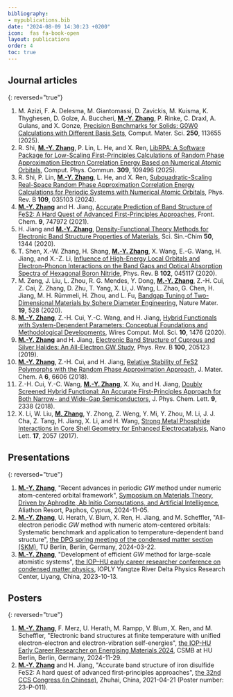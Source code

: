 ```yaml
---
bibliography:
- mypublications.bib
date: "2024-08-09 14:30:23 +0200"
icon:  fas fa-book-open
layout: publications
order: 4
toc: true
---
```




## Journal articles

{: reversed="true"}
1.  M. Azizi, F. A. Delesma, M. Giantomassi, D. Zavickis, M. Kuisma, K.
    Thyghesen, D. Golze, A. Buccheri, <ins>**M.-Y. Zhang**</ins>, P. Rinke, C.
    Draxl, A. Gulans, and X. Gonze,
    <a href="https://doi.org/10.1016/j.commatsci.2024.113655"
    target="_blank">Precision Benchmarks for Solids: G0W0 Calculations with
    Different Basis Sets</a>, Comput. Mater. Sci. **250**, 113655
    (2025).
2.  R. Shi, <ins>**M.-Y. Zhang**</ins>, P. Lin, L. He, and X. Ren,
    <a href="https://doi.org/10.1016/j.cpc.2024.109496"
    target="_blank">LibRPA: A Software Package for Low-Scaling
    First-Principles Calculations of Random Phase Approximation Electron
    Correlation Energy Based on Numerical Atomic Orbitals</a>, Comput.
    Phys. Commun. **309**, 109496 (2025).
3.  R. Shi, P. Lin, <ins>**M.-Y. Zhang**</ins>, L. He, and X. Ren,
    <a href="https://doi.org/10.1103/PhysRevB.109.035103"
    target="_blank">Subquadratic-Scaling Real-Space Random Phase
    Approximation Correlation Energy Calculations for Periodic Systems with
    Numerical Atomic Orbitals</a>, Phys. Rev. B **109**, 035103 (2024).
4.  <ins>**M.-Y. Zhang**</ins> and H. Jiang,
    <a href="https://doi.org/10.3389/fchem.2021.747972"
    target="_blank">Accurate Prediction of Band Structure of FeS2: A Hard
    Quest of Advanced First-Principles Approaches</a>, Front. Chem.
    **9**, 747972 (2021).
5.  H. Jiang and <ins>**M.-Y. Zhang**</ins>,
    <a href="https://doi.org/10.1360/SSC-2020-0142"
    target="_blank">Density-Functional Theory Methods for Electronic Band
    Structure Properties of Materials</a>, Sci. Sin.-Chim **50**, 1344
    (2020).
6.  T. Shen, X.-W. Zhang, H. Shang, <ins>**M.-Y. Zhang**</ins>, X. Wang, E.-G. Wang, H.
    Jiang, and X.-Z. Li,
    <a href="https://doi.org/10.1103/PhysRevB.102.045117"
    target="_blank">Influence of High-Energy Local Orbitals and
    Electron-Phonon Interactions on the Band Gaps and Optical Absorption
    Spectra of Hexagonal Boron Nitride</a>, Phys. Rev. B **102**, 045117
    (2020).
7.  M. Zeng, J. Liu, L. Zhou, R. G. Mendes, Y. Dong, <ins>**M.-Y. Zhang**</ins>, Z.-H.
    Cui, Z. Cai, Z. Zhang, D. Zhu, T. Yang, X. Li, J. Wang, L. Zhao, G.
    Chen, H. Jiang, M. H. Rümmeli, H. Zhou, and L. Fu,
    <a href="https://doi.org/10.1038/s41563-020-0622-y"
    target="_blank">Bandgap Tuning of Two-Dimensional Materials by Sphere
    Diameter Engineering</a>, Nature Mater. **19**, 528 (2020).
8.  <ins>**M.-Y. Zhang**</ins>, Z.-H. Cui, Y.-C. Wang, and H. Jiang,
    <a href="https://doi.org/10.1002/wcms.1476" target="_blank">Hybrid
    Functionals with System-Dependent Parameters: Conceptual Foundations and
    Methodological Developments</a>, Wires Comput. Mol. Sci. **10**,
    1476 (2020).
9.  <ins>**M.-Y. Zhang**</ins> and H. Jiang,
    <a href="https://doi.org/10.1103/PhysRevB.100.205123"
    target="_blank">Electronic Band Structure of Cuprous and Silver Halides:
    An All-Electron GW Study</a>, Phys. Rev. B **100**, 205123 (2019).
10. <ins>**M.-Y. Zhang**</ins>, Z.-H. Cui, and H. Jiang,
    <a href="https://doi.org/10.1039/C8TA00759D" target="_blank">Relative
    Stability of FeS2 Polymorphs with the Random Phase Approximation
    Approach</a>, J. Mater. Chem. A **6**, 6606 (2018).
11. Z.-H. Cui, Y.-C. Wang, <ins>**M.-Y. Zhang**</ins>, X. Xu, and H. Jiang,
    <a href="https://doi.org/10.1021/acs.jpclett.8b00919"
    target="_blank">Doubly Screened Hybrid Functional: An Accurate
    First-Principles Approach for Both Narrow- and Wide-Gap
    Semiconductors</a>, J. Phys. Chem. Lett. **9**, 2338 (2018).
12. X. Li, W. Liu, <ins>**M. Zhang**</ins>, Y. Zhong, Z. Weng, Y. Mi, Y. Zhou, M.
    Li, J. J. Cha, Z. Tang, H. Jiang, X. Li, and H. Wang,
    <a href="https://doi.org/10.1021/acs.nanolett.7b00126"
    target="_blank">Strong Metal Phosphide Interactions in Core Shell
    Geometry for Enhanced Electrocatalysis</a>, Nano Lett. **17**, 2057
    (2017).

## Presentations

{: reversed="true"}
1.  <ins>**M.-Y. Zhang**</ins>, \"Recent advances in periodic *GW* method under numeric
    atom-centered orbital framework\", <a
    href="https://nomad.fhi.mpg.de/symposiumonmaterialstheorydrivenbyaphrodite2024"
    target="_blank">Symposium on Materials Theory, Driven by Aphrodite, Ab
    Initio Computations, and Artificial Intelligence</a>, Aliathon
    Resort, Paphos, Cyprus, 2024-11-05.
2.  <ins>**M.-Y. Zhang**</ins>, U. Herath, V. Blum, X. Ren, H. Jiang, and M. Scheffler,
    \"All-electron periodic *GW* method with numeric atom-centered
    orbitals: Systematic benchmark and application to
    temperature-dependent band structure\",
    <a href="https://berlin24.dpg-tagungen.de/" target="_blank">the DPG
    spring meeting of the condensed matter section (SKM)</a>, TU Berlin,
    Berlin, Germany, 2024-03-22.
3.  <ins>**M.-Y. Zhang**</ins>, \"Development of efficient *GW* method for large-scale
    atomistic systems\",
    <a href="http://iop-humboldt.cpsjournals.cn/" target="_blank">the IOP–HU
    early career researcher conference on condensed matter physics</a>,
    IOPLY Yangtze River Delta Physics Research Center, Liyang, China,
    2023-10-13.

## Posters

{: reversed="true"}
1.  <ins>**M.-Y. Zhang**</ins>, F. Merz, U. Herath, M. Rampp, V. Blum, X. Ren, and M.
    Scheffler, \"Electronic band structures at finite temperature with
    unified electron-electron and electron-vibration self-energies\",
    <a href="https://csmb.hu-berlin.de/events/hu-iop/" target="_blank">the
    IOP-HU Early Career Researcher on Energising Materials 2024</a>,
    CSMB at HU Berlin, Berlin, Germany, 2024-11-29.
2.  <ins>**M.-Y. Zhang**</ins> and H. Jiang, \"Accurate band structure of iron
    disulfide FeS2: A hard quest of advanced first-principles
    approaches\", <a
    href="https://www.chemsoc.org.cn/meeting/32nd/programs.php?topicid=741"
    target="_blank">the 32nd CCS Congress (in Chinese)</a>, Zhuhai,
    China, 2021-04-21 (Poster number: 23-P-011).
